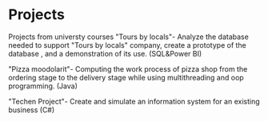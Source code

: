 # Projects
Projects from universty courses
"Tours by locals"- Analyze the database needed to support "Tours by locals" company, 
create a prototype of the database , and a demonstration of its use. (SQL&Power BI)

 "Pizza moodolarit"- Computing the work process of pizza shop from the ordering stage to 
the delivery stage while using multithreading and oop programming. (Java)

"Techen Project"- Create and simulate an information system for an existing business (C#)
